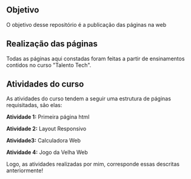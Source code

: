 ## Objetivo

O objetivo desse repositório é a publicação das páginas na web

## Realização das páginas

Todas as páginas aqui constadas foram feitas a partir de ensinamentos contidos no curso "Talento Tech".

## Atividades do curso

As atividades do curso tendem a seguir uma estrutura de páginas requisitadas, são elas:

**Atividade 1:** Primeira página html

**Atividade 2:** Layout Responsivo

**Atividade3:** Calculadora Web

**Atividade 4:** Jogo da Velha Web

Logo, as atividades realizadas por mim, corresponde essas descritas anteriormente!

